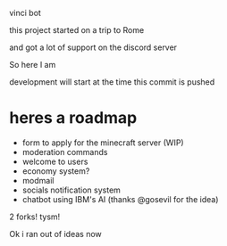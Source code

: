 vinci bot

this project started on a trip to Rome

and got a lot of support on the discord server

So here I am

development will start at the time this commit is pushed

# heres a roadmap

- form to apply for the minecraft server (WIP)
- moderation commands
- welcome to users
- economy system?
- modmail
- socials notification system
- chatbot using IBM's AI (thanks @gosevil for the idea)

2 forks! tysm!

Ok i ran out of ideas now
